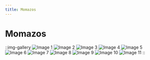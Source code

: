 ```yaml
---
title: Momazos
---
```


# Momazos

::img-gallery
![Image 1](https://i.imgur.com/fL6QmF2.jpg)
![Image 2](https://i.imgur.com/mxYYgou.jpg)
![Image 3](https://i.imgur.com/iNe2S00.jpg)
![Image 4](https://i.imgur.com/1QYAcbw.jpg)
![Image 5](https://i.imgur.com/Audwx2A.jpg)
![Image 6](https://i.imgur.com/j6Cexva.jpg)
![Image 7](https://i.imgur.com/vfh4DeU.jpg)
![Image 8](https://i.imgur.com/OCHjnPC.jpg)
![Image 9](https://i.imgur.com/QcQ7rGn.jpg)
![Image 10](https://i.imgur.com/XXcFkKZ.jpg)
![Image 11](https://i.imgur.com/AGV1Xxu.jpg)
::

